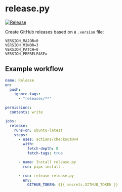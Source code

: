 # release.py

[![Release](https://github.com/rootmos/release.py/actions/workflows/release.yaml/badge.svg)](https://github.com/rootmos/release.py/actions/workflows/release.yaml)

Create GitHub releases based on a `.version` file:
```
VERSION_MAJOR=0
VERSION_MINOR=3
VERSION_PATCH=0
VERSION_PRERELEASE=
```

## Example workflow
```yaml
name: Release
on:
  push:
    ignore-tags:
      - "releases/**"

permissions:
  contents: write

jobs:
  release:
    runs-on: ubuntu-latest
    steps:
      - uses: actions/checkout@v4
        with:
          fetch-depth: 0
          fetch-tags: true

      - name: Install release.py
        run: pipx install .

      - run: release release.py
        env:
          GITHUB_TOKEN: ${{ secrets.GITHUB_TOKEN }}
```

